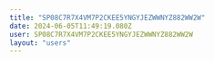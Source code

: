 ```yaml
---
title: "SP08C7R7X4VM7P2CKEE5YNGYJEZWWNYZ882WW2W"
date: 2024-06-05T11:49:19.080Z
user: SP08C7R7X4VM7P2CKEE5YNGYJEZWWNYZ882WW2W
layout: "users"
---
```

    